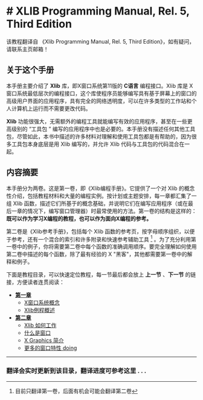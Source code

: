 # # XLIB Programming Manual, Rel. 5, Third Edition

该教程翻译自 《Xlib Programming Manual, Rel. 5, Third Edition》，如有疑问，请联系主页邮箱！

## 关于这个手册

本手册主要介绍了 **Xlib** 库，即X窗口系统第11版的 **C语言** 编程接口。Xlib 库是 X 窗口系统最低层次的编程接口，这个库使程序员能够编写具有基于屏幕上的窗口的高级用户界面的应用程序，具有完全的网络透明度，可以在许多类型的工作站和个人计算机上运行而不需要更改代码。

**Xlib** 功能很强大，无需额外的编程工具就能编写有效的应用程序，甚至在一些更高级别的 “工具包 ” 编写的应用程序中也是必要的。本手册没有描述任何其他工具包，尽管如此，本书中描述的许多材料对理解和使用工具包都是有帮助的，因为很多工具包本身底层是用 Xlib 编写的，并允许 Xlib 代码与工具包的代码混合在一起。

## 内容摘要

本手册分为两卷。这是第一卷，即《Xlib编程手册》。它提供了一个对 Xlib 的概念性介绍，包括教程材料和大量的编程实例。按计划或主题安排，每一章都汇集了一组 Xlib 函数，描述它们所基于的概念基础，并说明它们在编写应用程序（或在最后一章的情况下，编写窗口管理器）时最常使用的方法。第一卷的结构是这样的：**既可以作为学习X编程的教程，也可以作为面向X编程的参考。** 

第二卷是《Xlib参考手册》，包括每个 Xlib 函数的参考页，按字母顺序组织，以便于参考，还有一个混合的索引和许多附录和快速参考辅助工具 [^1] 。为了充分利用第一卷中的例子，你将需要第二卷中每个函数的准确调用顺序。要完全理解如何使用第二卷中描述的每个函数，除了最有经验的 X "黑客"，其他都需要第一卷中的解释和例子。


下面是教程目录，可以快速定位教程，每一节最后都会放上 **上一节** 、**下一节** 的链接，方便读者连贯阅读：

- **[第一章](./1/0.md)**
    - [X窗口系统概念](./1/1.md)
    - [Xlib例程概述](Xlib/Xlib-Programming-Manual/1/2.md)
- **[第二章](./2/0.md)**
    - [Xlib 如何工作](./2/1.md)
    - [什么是窗口](./2/2.md)
    - [X Graphics 简介](./2/3.md)
    - [更多的窗口特性 doing](./2/4.md)

---
### 翻译会实时更新到该目录，翻译进度可参考这里 . . .

[^1]: 目前只翻译第一卷，后面有机会可能会翻译第二卷

